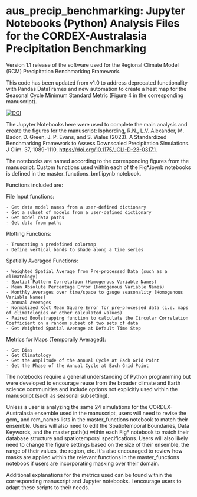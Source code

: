# aus_precip_benchmarking: Jupyter Notebooks (Python) Analysis Files for the CORDEX-Australasia Precipitation Benchmarking

Version 1.1 release of the software used for the Regional Climate Model (RCM) Precipitation Benchmarking Framework. 

This code has been updated from v1.0 to address deprecated functionality with Pandas DataFrames and new automation to create a heat map for the Seasonal Cycle Minimum Standard Metric (Figure 4 in the corresponding manuscript).

[![DOI](https://zenodo.org/badge/392496602.svg)](https://zenodo.org/badge/latestdoi/392496602)

The Jupyter Notebooks here were used to complete the main analysis and create the figures for the manuscript:
Isphording, R.N., L.V. Alexander, M. Bador, D. Green, J. P. Evans, and S. Wales (2023). A Standardized Benchmarking Framework to Assess Downscaled Precipitation Simulations. J Clim. 37, 1089-1110, https://doi.org/10.1175/JCLI-D-23-0317.1. 

The notebooks are named according to the corresponding figures from the manuscript. 
Custom functions used within each of the Fig*.ipynb notebooks is defined in the master_functions_bmf.ipynb notebook.

Functions included are:

  File Input functions:
  
    - Get data model names from a user-defined dictionary
    - Get a subset of models from a user-defined dictionary
    - Get model data paths
    - Get data from paths
    
  Plotting Functions:
  
    - Truncating a predefined colormap
    - Define vertical bands to shade along a time series
    
  Spatially Averaged Functions:
  
    - Weighted Spatial Average from Pre-processed Data (such as a climatology)
    - Spatial Pattern Correlation (Homogenous Variable Names)
    - Mean Absolute Percentage Error (Homogenous Variable Names)
    - Monthly Averages over time/space to gauge seasonality (Homogenous Variable Names)
    - Annual Averages
    - Normalized Root Mean Square Error for pre-processed data (i.e. maps of climatologies or other calculated values)
    - Paired Bootstrapping function to calculate the Circular Correlation Coefficient on a random subset of two sets of data
    - Get Weighted Spatial Average at Default Time Step
    
  Metrics for Maps (Temporally Averaged):
  
    - Get Bias
    - Get Climatology
    - Get the Amplitude of the Annual Cycle at Each Grid Point
    - Get the Phase of the Annual Cycle at Each Grid Point

The notebooks require a general understanding of Python programming but were developed to encourage reuse from the broader climate and Earth science communities and include options not explicitly used within the manuscript (such as seasonal subsetting).

Unless a user is analyzing the same 24 simulations for the CORDEX-Australasia ensemble used in the manuscript, users will need to revise the gcm_ and rcm_names lists in the master_functions notebook to match their ensemble. Users will also need to edit the Spatiotemporal Boundaries, Data Keywords, and the master path(s) within each Fig* notebook to match their database structure and spatiotemporal specifications. Users will also likely need to change the figure settings based on the size of their ensemble, the range of their values, the region, etc. It's also encouraged to review how masks are applied within the relevant functions in the master_functions notebook if users are incorporating masking over their domain.
 
Additional explanations for the metrics used can be found within the corresponding manuscript and Jupyter notebooks. I encourage users to adapt these scripts to their needs.
